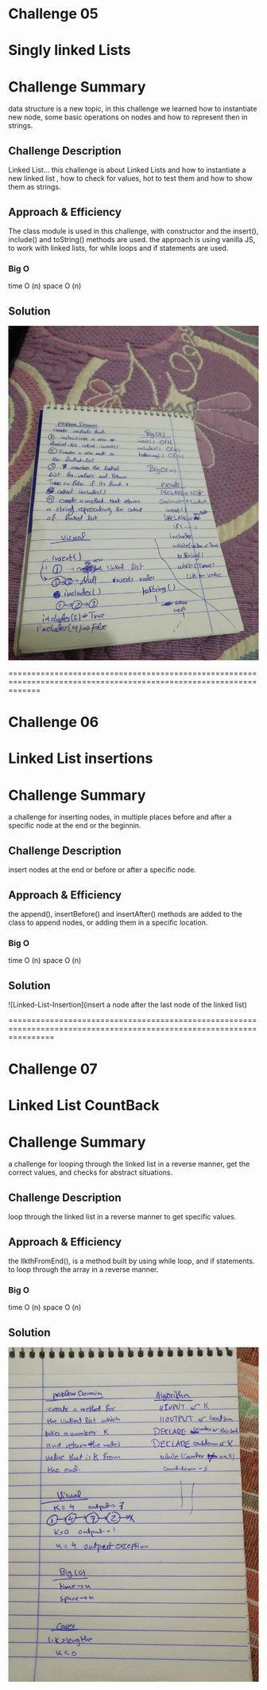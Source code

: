 # Challenge 05 

# Singly linked Lists

# Challenge Summary
data structure is a new topic, in this challenge we learned how to instantiate new node, some basic operations on nodes and how to represent then in strings.

## Challenge Description
Linked List... this challenge is about Linked Lists and how to instantiate a new linked list , how to check for values, hot to test them and how to show  them as strings.

## Approach & Efficiency
The class module is used in this challenge, with constructor and the insert(), include() and toString() methods are used. the approach is using vanilla JS, to work with linked lists, for while loops and if statements are used.

### Big O
time O (n)
space O (n)

## Solution
![Linked-List](assets/Linked-List.jpg)

===================================================================================================================

# Challenge 06

# Linked List insertions 

# Challenge Summary
a challenge for inserting nodes, in multiple places before and after a specific node at the end or the beginnin.

## Challenge Description
insert nodes at the end or before or after a specific node.

## Approach & Efficiency
the append(), insertBefore() and insertAfter() methods are added to the class to append nodes, or adding them in a specific location. 

### Big O
time O (n)
space O (n)

## Solution
![Linked-List-Insertion](insert a node after the last node of the linked list)

======================================================================================================================

# Challenge 07

# Linked List CountBack 

# Challenge Summary
a challenge for looping through the linked list in a reverse manner, get the correct values, and checks for abstract situations. 

## Challenge Description
loop through the linked list in a reverse manner to get specific values.

## Approach & Efficiency
the llkthFromEnd(), is a method built by using while loop, and if statements. to loop through the array in a reverse manner. 

### Big O
time O (n)
space O (n)

## Solution
![Linked-List-CountBack](assets/linked-list-countBack.jpg)